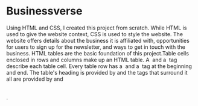 # Businessverse
Using HTML and CSS, I created this project from scratch.
While HTML is used to give the website context, CSS is used to style the website.
The website offers details about the business it is affiliated with, opportunities for users to sign up for the newsletter, and ways to get in touch with the business.
HTML tables are the basic foundation of this project.Table cells enclosed in rows and columns make up an HTML table. A <td> and a </td> tag describe each table cell. Every table row has a <tr> and a </tr> tag at the beginning and end. The table's heading is provided by <th>and the tags that surround it all are provided by <table> and </table>.
